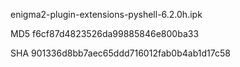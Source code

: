 enigma2-plugin-extensions-pyshell-6.2.0h.ipk

MD5 f6cf87d4823526da99885846e800ba33

SHA 901336d8bb7aec65ddd716012fab0b4ab1d17c58
